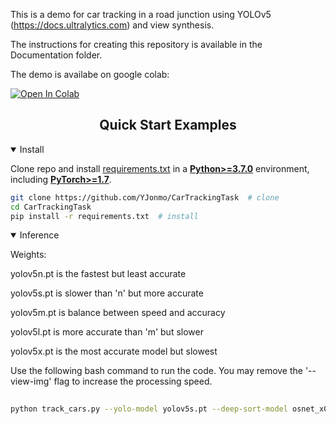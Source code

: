 

This is a demo for car tracking in a road junction using YOLOv5 (https://docs.ultralytics.com) and view synthesis. 

The instructions for creating this repository is available in the Documentation folder. 

The demo is availabe on google colab:

[![Open In Colab](https://colab.research.google.com/assets/colab-badge.svg)](https://colab.research.google.com/drive/1a6_CKuhk88YsjBBVS5YiDnZl_Ka4xthQ?usp=sharing)


## <div align="center">Quick Start Examples</div>

<details open>
<summary>Install</summary>

Clone repo and install [requirements.txt](https://github.com/ultralytics/yolov5/blob/master/requirements.txt) in a
[**Python>=3.7.0**](https://www.python.org/) environment, including
[**PyTorch>=1.7**](https://pytorch.org/get-started/locally/).

```bash
git clone https://github.com/YJonmo/CarTrackingTask  # clone
cd CarTrackingTask
pip install -r requirements.txt  # install
```

</details>

<details open>
<summary>Inference</summary>

  
Weights:
  
yolov5n.pt is the fastest but least accurate
  
yolov5s.pt is slower than 'n' but more accurate
  
yolov5m.pt is balance between speed and accuracy
  
yolov5l.pt is more accurate than 'm' but slower
  
yolov5x.pt is the most accurate model but slowest
  
  
 Use the following bash command to run the code. You may remove the '--view-img' flag to increase the processing speed.   
  
```bash
  
python track_cars.py --yolo-model yolov5s.pt --deep-sort-model osnet_x0_5_market1501 --conf-thres 0.25 --source data/videos --output-path result --view-img   
  
```

